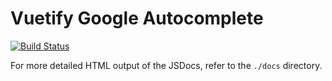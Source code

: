 # Vuetify Google Autocomplete

[![Build Status](https://travis-ci.org/MadimetjaShika/vuetify-google-autocomplete.svg?branch=dev)](https://travis-ci.org/MadimetjaShika/vuetify-google-autocomplete)

For more detailed HTML output of the JSDocs, refer to the ``./docs`` directory.


